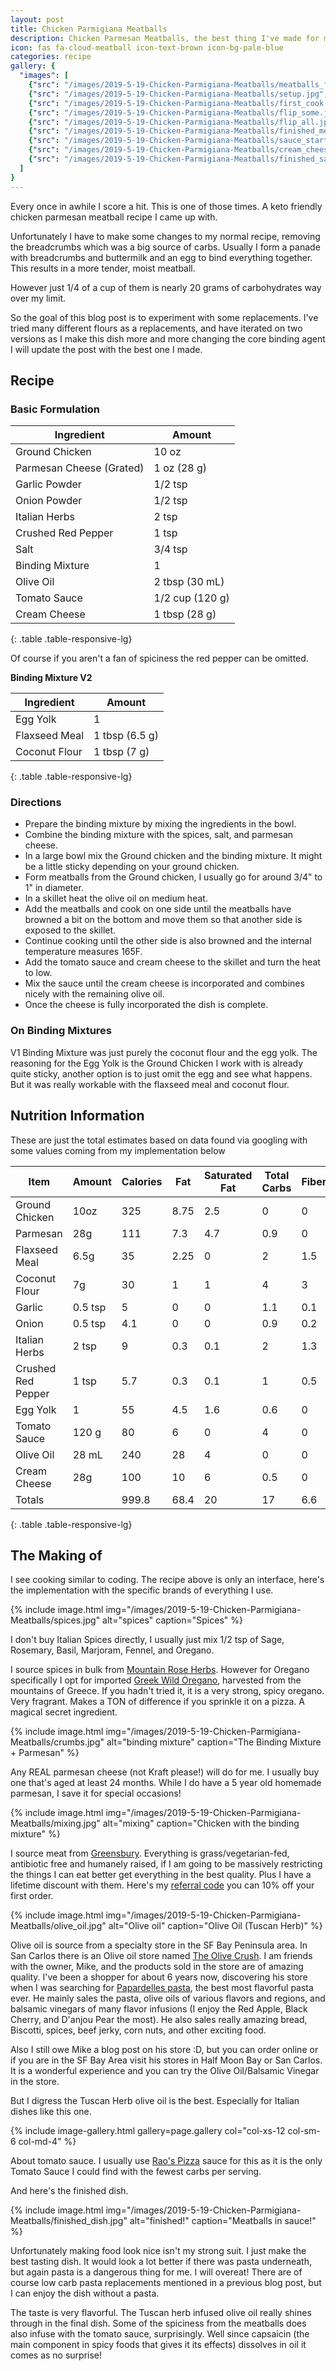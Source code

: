 ```yaml
---
layout: post
title: Chicken Parmigiana Meatballs
description: Chicken Parmesan Meatballs, the best thing I've made for myself in a few weeks.
icon: fas fa-cloud-meatball icon-text-brown icon-bg-pale-blue
categories: recipe
gallery: {
  "images": [
    {"src": "/images/2019-5-19-Chicken-Parmigiana-Meatballs/meatballs_formed.jpg", alt: "meatballs", caption: "Formed Meatballs."},
    {"src": "/images/2019-5-19-Chicken-Parmigiana-Meatballs/setup.jpg", alt: "setup", caption: "Setup with Meatballs and skillet preheated"},
    {"src": "/images/2019-5-19-Chicken-Parmigiana-Meatballs/first_cook.jpg", alt: "meatballs in", caption: "Meatballs into the skillet!"},
    {"src": "/images/2019-5-19-Chicken-Parmigiana-Meatballs/flip_some.jpg", alt: "flip some", caption: "Some Meatballs flipped see how the colors is nice"},
    {"src": "/images/2019-5-19-Chicken-Parmigiana-Meatballs/flip_all.jpg", alt: "flip all", caption: "All Meatballs flipped almost done!"},
    {"src": "/images/2019-5-19-Chicken-Parmigiana-Meatballs/finished_meatballs.jpg", alt: "finished meatballs", caption: "Meatballs done"},
    {"src": "/images/2019-5-19-Chicken-Parmigiana-Meatballs/sauce_start.jpg", alt: "sauce", caption: "Tomato Sauce added to pan with remaining olive oil."},
    {"src": "/images/2019-5-19-Chicken-Parmigiana-Meatballs/cream_cheese.jpg", alt: "cream cheese", caption: "Nothing special just Philadelphia cream cheese."},
    {"src": "/images/2019-5-19-Chicken-Parmigiana-Meatballs/finished_sauce.jpg", alt: "finished sauce", caption: "Sauce is done! Readd the meatballs and coat them in the sauce."},
  ]
}
---
```


Every once in awhile I score a hit. This is one of those times. A keto friendly chicken parmesan meatball recipe I came up with.

Unfortunately I have to make some changes to my normal recipe, removing the breadcrumbs which was a big source of carbs.
Usually I form a panade with breadcrumbs and buttermilk and an egg to bind everything together. This results in a more tender, moist meatball.

However just 1/4 of a cup of them is nearly 20 grams of carbohydrates way over my limit.

So the goal of this blog post is to experiment with some replacements. I've tried many different flours as a replacements, and have iterated on two versions
as I make this dish more and more changing the core binding agent I will update the post with the best one I made.


## Recipe

### Basic Formulation

| Ingredient               | Amount          |
|--------------------------|-----------------|
| Ground Chicken           | 10 oz           |
| Parmesan Cheese (Grated) | 1 oz (28 g)     |
| Garlic Powder            | 1/2 tsp         |
| Onion Powder             | 1/2 tsp         |
| Italian Herbs            | 2 tsp           |
| Crushed Red Pepper       | 1 tsp           |
| Salt                     | 3/4 tsp         |
| Binding Mixture          | 1               |
| Olive Oil                | 2 tbsp (30 mL)  |
| Tomato Sauce             | 1/2 cup (120 g) |
| Cream Cheese             | 1 tbsp (28 g)   |
{: .table .table-responsive-lg}

Of course if you aren't a fan of spiciness the red pepper can be omitted.

**Binding Mixture V2**

| Ingredient               | Amount         |
|--------------------------|----------------|
| Egg Yolk                 | 1              |
| Flaxseed Meal            | 1 tbsp (6.5 g) |
| Coconut Flour            | 1 tbsp (7 g)   |
{: .table .table-responsive-lg}

### Directions

* Prepare the binding mixture by mixing the ingredients in the bowl.
* Combine the binding mixture with the spices, salt, and parmesan cheese.
* In a large bowl mix the Ground chicken and the binding mixture. It might be a little sticky depending on your ground chicken.
* Form meatballs from the Ground chicken, I usually go for around 3/4" to 1" in diameter.
* In a skillet heat the olive oil on medium heat.
* Add the meatballs and cook on one side until the meatballs have browned a bit on the bottom and move them so that another side is exposed to the skillet.
* Continue cooking until the other side is also browned and the internal temperature measures 165F.
* Add the tomato sauce and cream cheese to the skillet and turn the heat to low.
* Mix the sauce until the cream cheese is incorporated and combines nicely with the remaining olive oil.
* Once the cheese is fully incorporated the dish is complete.

### On Binding Mixtures
V1 Binding Mixture was just purely the coconut flour and the egg yolk. The reasoning for the Egg Yolk is the Ground Chicken I work with is already quite sticky, another option is to just omit the egg and see what happens.
But it was really workable with the flaxseed meal and coconut flour.


## Nutrition Information

These are just the total estimates based on data found via googling with some values coming from my implementation below

| Item               | Amount  | Calories | Fat  | Saturated Fat | Total Carbs | Fiber | Net Carbs | Protein |
|--------------------|---------|----------|------|---------------|-------------|-------|-----------|---------|
| Ground Chicken     | 10oz    | 325      | 8.75 | 2.5           | 0           | 0     | 0         | 57.5    |
| Parmesan           | 28g     | 111      | 7.3  | 4.7           | 0.9         | 0     | 0.9       | 10      |
| Flaxseed Meal      | 6.5g    | 35       | 2.25 | 0             | 2           | 1.5   | 0.5       | 1.5     |
| Coconut Flour      | 7g      | 30       | 1    | 1             | 4           | 3     | 1         | 1       |
| Garlic             | 0.5 tsp | 5        | 0    | 0             | 1.1         | 0.1   | 1         | 0.3     |
| Onion              | 0.5 tsp | 4.1      | 0    | 0             | 0.9         | 0.2   | 0.7       | 0.1     |
| Italian Herbs      | 2 tsp   | 9        | 0.3  | 0.1           | 2           | 1.3   | 0.7       | 0.4     |
| Crushed Red Pepper | 1 tsp   | 5.7      | 0.3  | 0.1           | 1           | 0.5   | 0.5       | 0.2     |
| Egg Yolk           | 1       | 55       | 4.5  | 1.6           | 0.6         | 0     | 0.6       | 2.7     |
| Tomato Sauce       | 120 g   | 80       | 6    | 0             | 4           | 0     | 4         | 2       |
| Olive Oil          | 28 mL   | 240      | 28   | 4             | 0           | 0     | 0         | 0       |
| Cream Cheese       | 28g     | 100      | 10   | 6             | 0.5         | 0     | 0.5       | 2       |
| Totals             |         | 999.8    | 68.4 | 20            | 17          | 6.6   | 10.4      | 77.7    |
{: .table .table-responsive-lg}

## The Making of

I see cooking similar to coding. The recipe above is only an interface, here's the implementation with the specific brands of everything I use.

{% include image.html
            img="/images/2019-5-19-Chicken-Parmigiana-Meatballs/spices.jpg"
            alt="spices"
            caption="Spices" %}

I don't buy Italian Spices directly, I usually just mix 1/2 tsp of Sage, Rosemary, Basil, Marjoram, Fennel, and Oregano.

I source spices in bulk from [Mountain Rose Herbs](https://www.mountainroseherbs.com/catalog/herbs-spices/bulk).
However for Oregano specifically I opt for imported [Greek Wild Oregano](https://smile.amazon.com/Greek-Wild-Oregano-Fantis-Bunch/dp/B00IPMXV1A/ref=sr_1_3?keywords=wild+greek+oregano&qid=1558340889&s=gateway&sr=8-3), harvested from the mountains of Greece. If you hadn't tried it, it is a very strong, spicy oregano. Very fragrant.
Makes a TON of difference if you sprinkle it on a pizza. A magical secret ingredient.

{% include image.html
            img="/images/2019-5-19-Chicken-Parmigiana-Meatballs/crumbs.jpg"
            alt="binding mixture"
            caption="The Binding Mixture + Parmesan" %}

Any REAL parmesan cheese (not Kraft please!) will do for me. I usually buy one that's aged at least 24 months. While I do have a 5 year old homemade parmesan, I save it for special occasions!

{% include image.html
            img="/images/2019-5-19-Chicken-Parmigiana-Meatballs/mixing.jpg"
            alt="mixing"
            caption="Chicken with the binding mixture" %}

I source meat from [Greensbury](https://www.greensbury.com/). Everything is grass/vegetarian-fed, antibiotic free and humanely raised, if I am going to be massively restricting the things I can eat better get everything in the best quality.
Plus I have a lifetime discount with them. Here's my
[referral code](http://i.refs.cc/xS4gmQCw?smile_ref=eyJzbWlsZV9zb3VyY2UiOiJzbWlsZV91aSIsInNtaWxlX21lZGl1bSI6IiIsInNtaWxlX2NhbXBhaWduIjoicmVmZXJyYWxfcHJvZ3JhbSIsInNtaWxlX2N1c3RvbWVyX2lkIjoxODIzNDAyNzB9) you can 10% off your first order.

{% include image.html
            img="/images/2019-5-19-Chicken-Parmigiana-Meatballs/olive_oil.jpg"
            alt="Olive oil"
            caption="Olive Oil (Tuscan Herb)" %}

Olive oil is source from a specialty store in the SF Bay Peninsula area. In San Carlos there is an Olive oil store named [The Olive Crush](https://www.theolivecrush.com/). I am friends with the owner, Mike, and the products sold in the store are of amazing quality.
I've been a shopper for about 6 years now, discovering his store when I was searching for [Papardelles pasta](https://pappardellespasta.com/), the best most flavorful pasta ever. He mainly sales the pasta, olive oils of
various flavors and regions, and balsamic vinegars of many flavor infusions (I enjoy the Red Apple, Black Cherry, and D'anjou Pear the most). He also sales really amazing bread, Biscotti, spices, beef jerky, corn nuts, and other exciting food.

Also I still owe Mike a blog post on his store :D, but you can order online or if you are in the SF Bay Area visit his stores in Half Moon Bay or San Carlos. It is a wonderful experience and you can try the Olive Oil/Balsamic Vinegar in the store.

But I digress the Tuscan Herb olive oil is the best. Especially for Italian dishes like this one.

{% include image-gallery.html gallery=page.gallery col="col-xs-12 col-sm-6 col-md-4" %}


About tomato sauce. I usually use [Rao's Pizza](https://www.raos.com/product/pizza-sauce/) sauce for this as it is the only Tomato Sauce I could find with the fewest carbs per serving.

And here's the finished dish.

{% include image.html
            img="/images/2019-5-19-Chicken-Parmigiana-Meatballs/finished_dish.jpg"
            alt="finished!"
            caption="Meatballs in sauce!" %}

Unfortunately making food look nice isn't my strong suit. I just make the best tasting dish.  It would look a lot better if there was pasta underneath, but again pasta is a dangerous thing for me.
I will overeat! There are of course low carb pasta replacements mentioned in a previous blog post, but I can enjoy the dish without a pasta.

The taste is very flavorful. The Tuscan herb infused olive oil really shines through in the final dish. Some of the spiciness from the meatballs does also infuse with the tomato sauce, surprisingly.
Well since capsaicin (the main component in spicy foods that gives it its effects) dissolves in oil it comes as no surprise!
